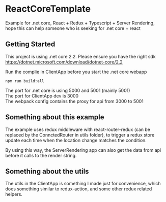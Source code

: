 # ReactCoreTemplate
Example for .net core, React + Redux + Typescript + Server Rendering, hope this can help someone who is seeking for .net core + react

## Getting Started
This project is using .net core 2.2.
Please ensure you have the right sdk https://dotnet.microsoft.com/download/dotnet-core/2.2

Run the complie in ClientApp before you start the .net core webapp
```
npm run build:all
```
The port for .net core is using 5000 and 5001 (mainly 5001)  
The port for ClientApp dev is 3000  
The webpack config contains the proxy for api from 3000 to 5001  
  
  
## Something about this example
The example uses redux middleware with react-router-redux (can be replaced by the ConnctedRouter in utils folder),
to trigger a redux store update each time when the location change matches the condition.  
  
By using this way, the ServerRendering app can also get the data from api before it calls to the render string.  
  
  

## Something about the utils
The utils in the ClientApp is something I made just for convenience, which does something similar to redux-action,
and some other redux related helpers.

